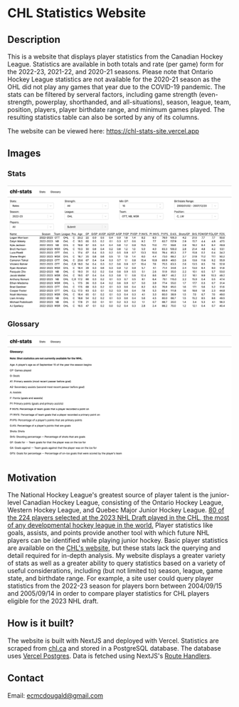 # CHL Statistics Website

## Description

This is a website that displays player statistics from the Canadian Hockey League. Statistics are available in both totals and rate (per game) form for the 2022-23, 2021-22, and 2020-21 seasons. Please note that Ontario Hockey League statistics are not available for the 2020-21 season as the OHL did not play any games that year due to the COVID-19 pandemic. The stats can be filtered by serveral factors, including game strength (even-strength, powerplay, shorthanded, and all-situations), season, league, team, position, players, player birthdate range, and minimum games played. The resulting statistics table can also be sorted by any of its columns.

The website can be viewed here: https://chl-stats-site.vercel.app

## Images

### Stats

![Screenshot of the website stats page](/demoscreenshot-stats.png?raw=true)

### Glossary

![Screenshot of the website glossary page](/demoscreenshot-glossary.png?raw=true)

## Motivation

The National Hockey League's greatest source of player talent is the junior-level Canadian Hockey League, consisting of the Ontario Hockey League, Western Hockey League, and Quebec Major Junior Hockey League. [80 of the 224 players selected at the 2023 NHL Draft played in the CHL, the most of any developmental hockey league in the world.](https://chl.ca/article/80-canadian-hockey-league-players-selected-2023-nhl-draft/) Player statistics like goals, assists, and points provide another tool with which future NHL players can be identified while playing junior hockey. Basic player statistics are available on the [CHL's website](chl.ca), but these stats lack the querying and detail required for in-depth analysis. My website displays a greater variety of stats as well as a greater ability to query statistics based on a variety of useful considerations, including (but not limited to) season, league, game state, and birthdate range. For example, a site user could query player statistics from the 2022-23 season for players born between 2004/09/15 and 2005/09/14 in order to compare player statistics for CHL players eligible for the 2023 NHL draft.

## How is it built?

The website is built with NextJS and deployed with Vercel. Statistics are scraped from [chl.ca](https://chl.ca) and stored in a PostgreSQL database. The database uses [Vercel Postgres](https://vercel.com/docs/storage/vercel-postgres). Data is fetched using NextJS's [Route Handlers](https://nextjs.org/docs/app/building-your-application/routing/route-handlers).

## Contact

Email: ecmcdougald@gmail.com
